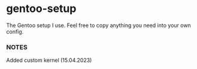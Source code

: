 # gentoo-setup
The Gentoo setup I use. Feel free to copy anything you need into your own config. 

### NOTES ###
Added custom kernel (15.04.2023)
